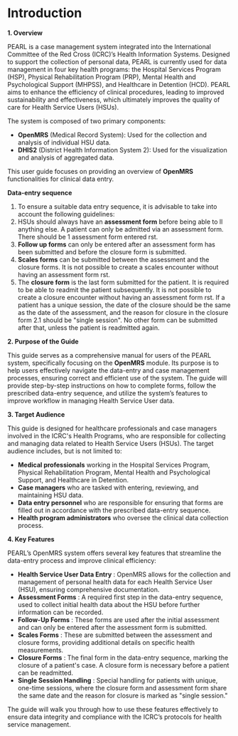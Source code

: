 # Introduction

**1. Overview**

PEARL is a case management system integrated into the International Committee of the Red Cross (ICRC)’s Health Information Systems. Designed to support the collection of personal data, PEARL is currently used for data management in four key health programs: the Hospital Services Program (HSP), Physical Rehabilitation Program (PRP), Mental Health and Psychological Support (MHPSS), and Healthcare in Detention (HCD). PEARL aims to enhance the efficiency of clinical procedures, leading to improved sustainability and effectiveness, which ultimately improves the quality of care for Health Service Users (HSUs).

The system is composed of two primary components:

* **OpenMRS** (Medical Record System): Used for the collection and analysis of individual HSU data.
* **DHIS2** (District Health Information System 2): Used for the visualization and analysis of aggregated data.

This user guide focuses on providing an overview of **OpenMRS** functionalities for clinical data entry.

**Data-entry sequence**

1. To ensure a suitable data entry sequence, it is advisable to take into account the following guidelines:
2. HSUs should always have an **assessment form** before being able to ll anything else. A patient can only be admitted via an assessment form. There should be 1 assessment form entered rst.
3. **Follow up forms** can only be entered after an assessment form has been submitted and before the closure form is submitted.
4. **Scales forms** can be submitted between the assessment and the closure forms. It is not possible to create a scales encounter without having an assessment form rst.
5. The **closure form** is the last form submitted for the patient. It is required to be able to readmit the patient subsequently. It is not possible to create a closure encounter without having an assessment form rst. If a patient has a unique session, the date of the closure should be the same as the date of the assessment, and the reason for closure in the closure form 2.1 should be "single session". No other form can be submitted after that, unless the patient is readmitted again.

**2. Purpose of the Guide**

This guide serves as a comprehensive manual for users of the PEARL system, specifically focusing on the **OpenMRS** module. Its purpose is to help users effectively navigate the data-entry and case management processes, ensuring correct and efficient use of the system. The guide will provide step-by-step instructions on how to complete forms, follow the prescribed data-entry sequence, and utilize the system’s features to improve workflow in managing Health Service User data.

**3. Target Audience**

This guide is designed for healthcare professionals and case managers involved in the ICRC's Health Programs, who are responsible for collecting and managing data related to Health Service Users (HSUs). The target audience includes, but is not limited to:

* **Medical professionals** working in the Hospital Services Program, Physical Rehabilitation Program, Mental Health and Psychological Support, and Healthcare in Detention.
* **Case managers** who are tasked with entering, reviewing, and maintaining HSU data.
* **Data entry personnel** who are responsible for ensuring that forms are filled out in accordance with the prescribed data-entry sequence.
* **Health program administrators** who oversee the clinical data collection process.&#x20;



**4. Key Features**

PEARL’s OpenMRS system offers several key features that streamline the data-entry process and improve clinical efficiency:

* **Health Service User Data Entry** : OpenMRS allows for the collection and management of personal health data for each Health Service User (HSU), ensuring comprehensive documentation.
* **Assessment Forms** : A required first step in the data-entry sequence, used to collect initial health data about the HSU before further information can be recorded.
* **Follow-Up Forms** : These forms are used after the initial assessment and can only be entered after the assessment form is submitted.
* **Scales Forms** : These are submitted between the assessment and closure forms, providing additional details on specific health measurements.
* **Closure Forms** : The final form in the data-entry sequence, marking the closure of a patient's case. A closure form is necessary before a patient can be readmitted.
* **Single Session Handling** : Special handling for patients with unique, one-time sessions, where the closure form and assessment form share the same date and the reason for closure is marked as "single session."

The guide will walk you through how to use these features effectively to ensure data integrity and compliance with the ICRC’s protocols for health service management.
